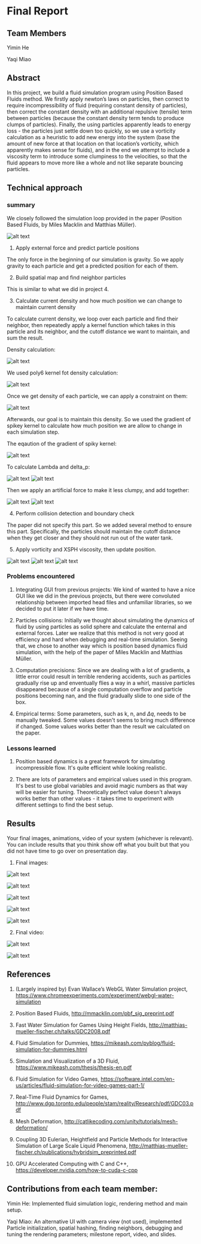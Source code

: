 
# Final Report

## Team Members

Yimin He

Yaqi Miao


## Abstract

In this project, we build a fluid simulation program using Position Based Fluids method. We firstly apply newton’s laws on particles, then correct to require incompressibility of fluid (requiring constant density of particles), then correct the constant density with an additional repulsive (tensile) term between particles (because the constant density term tends to produce clumps of particles). Finally, the using particles apparently leads to energy loss - the particles just settle down too quickly, so we use a vorticity calculation as a heuristic to add new energy into the system (base the amount of new force at that location on that location’s vorticity, which apparently makes sense for fluids), and in the end we attempt to include a viscosity term to introduce some clumpiness to the velocities, so that the fluid appears to move more like a whole and not like separate bouncing particles.


## Technical approach

### summary

We closely followed the simulation loop provided in the paper (Position Based Fluids, by Miles Macklin and Matthias Müller).

![alt text](images/main.png)

1. Apply external force and predict particle positions

The only force in the beginning of our simulation is gravity. So we apply gravity to each particle and get a predicted position for each of them.

2. Build spatial map and find neighbor particles

This is similar to what we did in project 4.

3. Calculate current density and how much position we can change to maintain current density

To calculate current density, we loop over each particle and find their neighbor, then repeatedly apply a kernel function which takes in this particle and its neighbor, and the cutoff distance we want to maintain, and sum the result.

Density calculation:

![alt text](images/equations/2.png)

We used poly6 kernel fot density calculation:

![alt text](images/equations/poly6.png)

Once we get density of each particle, we can apply a constraint on them:

![alt text](images/equations/1.png)

Afterwards, our goal is to maintain this density. So we used the gradient of spikey kernel to calculate how much position we are allow to change in each simulation step.


The eqaution of the gradient of spiky kernel:

![alt text](images/equations/gradient_spiky.png)

To calculate Lambda and delta_p:

![alt text](images/equations/3.png)
![alt text](images/equations/4.png)

Then we apply an artificial force to make it less clumpy, and add together:

![alt text](images/equations/5.png)
![alt text](images/equations/6.png)

4. Perform collision detection and boundary check

The paper did not specify this part. So we added several method to ensure this part. Specifically, the particles should maintain the cutoff distance when they get closer and they should not run out of the water tank.

5. Apply vorticity and XSPH viscosity, then update position.

![alt text](images/equations/7.png)
![alt text](images/equations/8.png)
![alt text](images/equations/9.png)


### Problems encountered

1. Integrating GUI from previous projects: We kind of wanted to have a nice GUI like we did in the previous projects, but there were convoluted relationship between imported head files and unfamiliar libraries, so we decided to put it later if we have time.

2. Particles collisions: Initially we thought about simulating the dynamics of fluid by using particles as solid sphere and calculate the enternal and external forces. Later we realize that this method is not very good at efficiency and hard when debugging and real-time simulation. Seeing that, we chose to another way which is position based dynamics fluid simulation, with the help of the paper of Miles Macklin and Matthias Müller.

3. Computation precisions: Since we are dealing with a lot of gradients, a little error could result in terrible rendering accidents, such as particles gradually rise up and enventually flies a way in a whirl, massive particles disappeared because of a single computation overflow and particle positions becoming nan, and the fluid gradually slide to one side of the box.

4. Empirical terms: Some parameters, such as k, n, and $\Delta q$, needs to be manually tweaked. Some values doesn't seems to bring much difference if changed. Some values works better than the result we calculated on the paper.


### Lessons learned

1. Position based dynamics is a great framework for simulating incompressible flow. It's quite efficient while looking realistic.

2. There are lots of parameters and empirical values used in this program. It's best to use global variables and avoid magic numbers as that way will be easier for tuning. Theoretically perfect value doesn't always works better than other values - it takes time to experiment with different settings to find the best setup.


## Results
	
Your final images, animations, video of your system (whichever is relevant). You can include results that you think show off what you built but that you did not have time to go over on presentation day.

1. Final images:

![alt text](images/1.png)

![alt text](images/2.png)

![alt text](images/3.png)

![alt text](images/4.png)

![alt text](images/5.png)

2. Final video:

![alt text](images/final.gif)

![alt text](images/final2.gif)



## References

1. (Largely inspired by) Evan Wallace’s WebGL Water Simulation project, https://www.chromeexperiments.com/experiment/webgl-water-simulation

2. Position Based Fluids, http://mmacklin.com/pbf_sig_preprint.pdf

3. Fast Water Simulation for Games Using Height Fields, http://matthias-mueller-fischer.ch/talks/GDC2008.pdf

4. Fluid Simulation for Dummies, https://mikeash.com/pyblog/fluid-simulation-for-dummies.html

5. Simulation and Visualization of a 3D Fluid, https://www.mikeash.com/thesis/thesis-en.pdf

6. Fluid Simulation for Video Games, https://software.intel.com/en-us/articles/fluid-simulation-for-video-games-part-1/

7. Real-Time Fluid Dynamics for Games, http://www.dgp.toronto.edu/people/stam/reality/Research/pdf/GDC03.pdf

8. Mesh Deformation, http://catlikecoding.com/unity/tutorials/mesh-deformation/

9. Coupling 3D Eulerian, Heightfield and Particle Methods for Interactive Simulation of Large Scale Liquid Phenomena, http://matthias-mueller-fischer.ch/publications/hybridsim_preprinted.pdf

10. GPU Accelerated Computing with C and C++, https://developer.nvidia.com/how-to-cuda-c-cpp


## Contributions from each team member:
Yimin He: Implemented fluid simulation logic, rendering method and main setup. 

Yaqi Miao: An alternative UI with camera view (not used), implemented Particle initialization, spatial hashing, finding neighbors, debugging and tuning the rendering parameters; milestone report, video, and slides.
